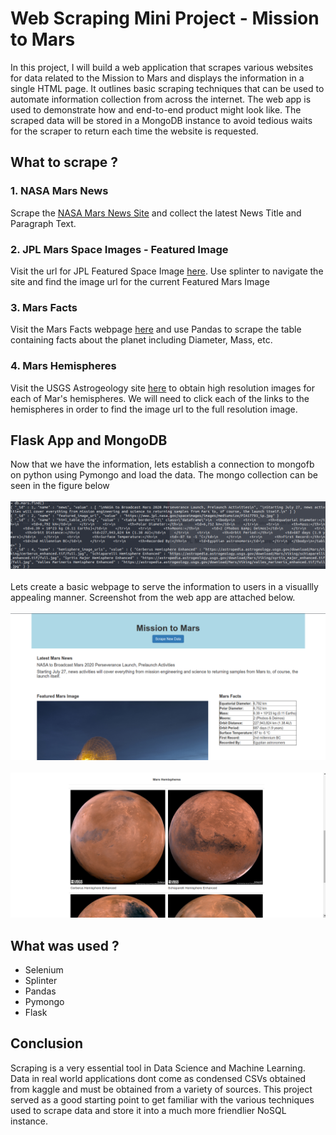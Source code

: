 # Web Scraping Mini Project - Mission to Mars

In this project, I will build a web application that scrapes various websites for data related to the Mission to Mars and displays the information in a single HTML page. It outlines basic scraping techniques that can be used to automate information collection from across the internet. The web app is used to demonstrate how and end-to-end product might look like. The scraped data will be stored in a MongoDB instance to avoid tedious waits for the scraper to return each time the website is requested.

## What to scrape ?

### 1. NASA Mars News

Scrape the [NASA Mars News Site](https://mars.nasa.gov/news/) and collect the latest News Title and Paragraph Text.

### 2. JPL Mars Space Images - Featured Image

Visit the url for JPL Featured Space Image [here](https://www.jpl.nasa.gov/spaceimages/?search=&category=Mars).  Use splinter to navigate the site and find the image url for the current Featured Mars Image

### 3. Mars Facts

Visit the Mars Facts webpage [here](https://space-facts.com/mars/) and use Pandas to scrape the table containing facts about the planet including Diameter, Mass, etc.

### 4. Mars Hemispheres

Visit the USGS Astrogeology site [here](https://astrogeology.usgs.gov/search/results?q=hemisphere+enhanced&k1=target&v1=Mars) to obtain high resolution images for each of Mar's hemispheres.
We will need to click each of the links to the hemispheres in order to find the image url to the full resolution image.

## Flask App and MongoDB

Now that we have the information, lets establish a connection to mongofb on python using Pymongo and load the data. The mongo collection can be seen in the figure below
<br>
<br>
![](images/mongo.png)
<br>
<br>
Lets create a basic webpage to serve the information to users in a visuallly appealing manner. Screenshot from the web app are attached below.
<br>
<br>
![](images/webapp1.png)
<br>
<br>
![](images/webapp2.png)

## What was used ?

* Selenium
* Splinter
* Pandas
* Pymongo
* Flask


## Conclusion

Scraping is a very essential tool in Data Science and Machine Learning. Data in real world applications dont come as condensed CSVs obtained from kaggle and must be obtained from a variety of sources. This project served as a good starting point to get familiar with the various techniques used to scrape data and store it into a much more friendlier NoSQL instance. 
